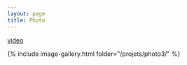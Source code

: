 ```yaml
---
layout: page 
title: Photo
---
```

[video](Video.md)

{% include image-gallery.html folder="/projets/photo3/" %} 

